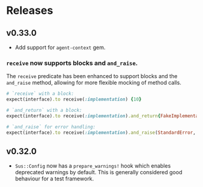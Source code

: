 # Releases

## v0.33.0

  - Add support for `agent-context` gem.

### `receive` now supports blocks and `and_raise`.

The `receive` predicate has been enhanced to support blocks and the `and_raise` method, allowing for more flexible mocking of method calls.

``` ruby
# `receive` with a block:
expect(interface).to receive(:implementation) {10}

# `and_return` with a block:
expect(interface).to receive(:implementation).and_return{FakeImplementation.new}

# `and_raise` for error handling:
expect(interface).to receive(:implementation).and_raise(StandardError, "An error occurred")
```

## v0.32.0

  - `Sus::Config` now has a `prepare_warnings!` hook which enables deprecated warnings by default. This is generally considered good behaviour for a test framework.
